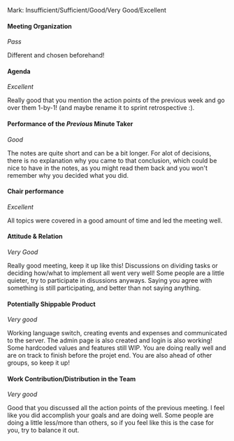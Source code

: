 Mark: Insufficient/Sufficient/Good/Very Good/Excellent

#### Meeting Organization
_Pass_

Different and chosen beforehand!


#### Agenda 
_Excellent_

Really good that you mention the action points of the previous week and go over them 1-by-1! (and maybe rename it to sprint retrospective :). 


#### Performance of the *Previous* Minute Taker
_Good_

The notes are quite short and can be a bit longer. For alot of decisions, there is no explanation why you came to that conclusion, which could be nice to have in the notes, as you might read them back and you won't remember why you decided what you did.


#### Chair performance
_Excellent_

All topics were covered in a good amount of time and led the meeting well.


#### Attitude & Relation
_Very Good_

Really good meeting, keep it up like this! Discussions on dividing tasks or deciding how/what to implement all went very well! Some people are a little quieter, try to participate in disussions anyways. Saying you agree with something is still participating, and better than not saying anything.


#### Potentially Shippable Product
_Very good_

Working language switch, creating events and expenses and communicated to the server. The admin page is also created and login is also working! Some hardcoded values and features still WIP. You are doing really well and are on track to finish before the projet end. You are also ahead of other groups, so keep it up!


#### Work Contribution/Distribution in the Team
_Very good_

Good that you discussed all the action points of the previous meeting. I feel like you did accomplish your goals and are doing well. Some people are doing a little less/more than others, so if you feel like this is the case for you, try to balance it out.


